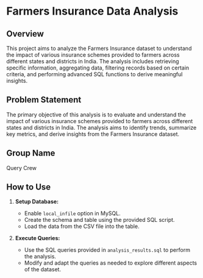 # Farmers Insurance Data Analysis

## Overview

This project aims to analyze the Farmers Insurance dataset to understand the impact of various insurance schemes provided to farmers across different states and districts in India. The analysis includes retrieving specific information, aggregating data, filtering records based on certain criteria, and performing advanced SQL functions to derive meaningful insights.

## Problem Statement

The primary objective of this analysis is to evaluate and understand the impact of various insurance schemes provided to farmers across different states and districts in India. The analysis aims to identify trends, summarize key metrics, and derive insights from the Farmers Insurance dataset.

## Group Name

Query Crew

## How to Use

1. **Setup Database:**
   - Enable `local_infile` option in MySQL.
   - Create the schema and table using the provided SQL script.
   - Load the data from the CSV file into the table.

2. **Execute Queries:**
   - Use the SQL queries provided in `analysis_results.sql` to perform the analysis.
   - Modify and adapt the queries as needed to explore different aspects of the dataset.
